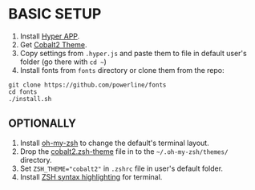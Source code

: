 # BASIC SETUP
1. Install [Hyper APP](https://hyper.is).
2. Get [Cobalt2 Theme](https://github.com/wesbos/hyperterm-cobalt2-theme).
3. Copy settings from `.hyper.js` and paste them to file in default user's folder (go there with `cd ~`)
4. Install fonts from `fonts` directory or clone them from the repo: 
```
git clone https://github.com/powerline/fonts
cd fonts
./install.sh
```

## OPTIONALLY
1. Install [oh-my-zsh](https://github.com/robbyrussell/oh-my-zsh) to change the default's terminal layout.
2. Drop the  [cobalt2.zsh-theme](https://github.com/wesbos/Cobalt2-iterm) file in to the `~/.oh-my-zsh/themes/` directory.
3. Set `ZSH_THEME="cobalt2"` in `.zshrc` file in user's default folder.
4. Install [ZSH syntax highlighting](https://github.com/zsh-users/zsh-syntax-highlighting/blob/master/INSTALL.md) for terminal. 
